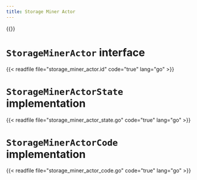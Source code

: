 ```yaml
---
title: Storage Miner Actor
---
```


{{<label storage_miner_actor>}}

# `StorageMinerActor` interface

{{< readfile file="storage_miner_actor.id" code="true" lang="go" >}}

# `StorageMinerActorState` implementation

{{< readfile file="storage_miner_actor_state.go" code="true" lang="go" >}}

# `StorageMinerActorCode` implementation

{{< readfile file="storage_miner_actor_code.go" code="true" lang="go" >}}

